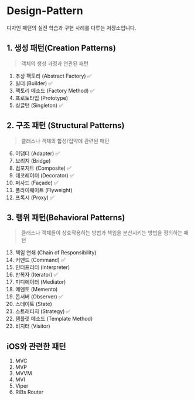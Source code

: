 # Design-Pattern
디자인 패턴의 실전 학습과 구현 사례를 다루는 저장소입니다.

## 1. 생성 패턴(Creation Patterns)
> 객체의 생성 과정과 연관된 패턴
1. 추상 팩토리 (Abstract Factory) ✅
2. 빌더 (Builder) ✅
3. 팩토리 메소드 (Factory Method) ✅
4. 프로토타입 (Prototype)
5. 싱글턴 (Singleton) ✅

## 2. 구조 패턴 (Structural Patterns)
> 클래스나 객체의 합성/집약에 관련된 패턴
6. 어댑터 (Adapter) ✅
7. 브리지 (Bridge)
8. 컴포지트 (Composite) ✅
9. 데코레이터 (Decorator) ✅
10. 퍼사드 (Façade) ✅
11. 플라이웨이트 (Flyweight)
12. 프록시 (Proxy) ✅

## 3. 행위 패턴(Behavioral Patterns)
> 클래스나 객체들이 상호작용하는 방법과 책임을 분산시키는 방법을 정의하는 패턴
13. 책임 연쇄 (Chain of Responsibility)
14. 커맨드 (Command) ✅
15. 인터프리터 (Interpreter)
16. 반복자 (Iterator) ✅
17. 미디에이터 (Mediator)
18. 메멘토 (Memento) 
19. 옵서버 (Observer) ✅
20. 스테이트 (State) 
21. 스트래티지 (Strategy) ✅
22. 템플릿 메소드 (Template Method) 
23. 비지터 (Visitor)

## iOS와 관련한 패턴
1. MVC
2. MVP
3. MVVM
4. MVI 
5. Viper
6. RiBs Router
